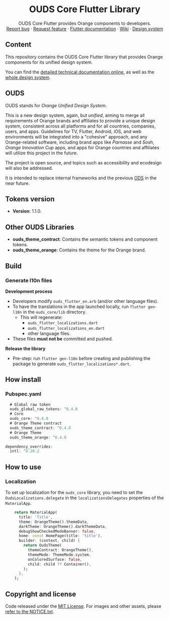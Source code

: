 <h1 align="center">OUDS Core Flutter Library</h1>

<p align="center">
  OUDS Core Flutter provides Orange components to developers.
  <br>
  <a href="https://github.com/Orange-OpenSource/ouds-flutter/issues/new?template=bug_report.yml" title="Open an issue on GitHub">Report bug</a>
  ·
  <a href="https://github.com/Orange-OpenSource/ouds-flutter/issues/new?template=feature_request.yml" title="Open an issue on GitHub">Request feature</a>
  ·
  <a href="https://flutter.unified-design-system.orange.com/" title="Flutter library technical documentation on GitHub Pages">Flutter documentation</a>
  ·
  <a href="https://github.com/Orange-OpenSource/ouds-flutter/wiki" title="Flutter library wiki">Wiki</a>
  ·
  <a href="https://unified-design-system.orange.com/" title="Design system global website">Design system</a>
</p>

## Content

This repository contains the OUDS Core Flutter library that provides Orange components for its unified design system.

You can find the [detailed technical documentation online](https://flutter.unified-design-system.orange.com/), as well as the [whole design system](https://unified-design-system.orange.com/).

## OUDS

OUDS stands for *Orange Unified Design System*.

This is a new design system, again, but _unified_, aiming to merge all requirements of Orange brands and affiliates to provide a unique design system, consistent across all platforms and for all countries, companies, users, and apps. Guidelines for TV, Flutter, Android, iOS, and web environments will be integrated into a "cohesive" approach, and any Orange-related software, including brand apps like *Parnasse* and *Sosh*, *Orange Innovation Cup* apps, and apps for Orange countries and affiliates will utilize this project in the future.

The project is open source, and topics such as accessibility and ecodesign will also be addressed.

It is intended to replace internal frameworks and the previous [ODS](https://github.com/Orange-OpenSource/ods-flutter) in the near future.

## Tokens version

- **Version**: 1.1.0.

## Other OUDS Libraries

- **ouds_theme_contract**: Contains the semantic tokens and component tokens.
- **ouds_theme_orange**: Contains the theme for the Orange brand.

## Build

### Generate l10n files

**Development process**

* Developers modify `ouds_flutter_en.arb` (and/or other language files).
* To have the translations in the app launched locally, run `flutter gen-l10n` in the `ouds_core/lib` directory.
    * This will regenerate:
        * `ouds_flutter_localizations.dart`
        * `ouds_flutter_localizations_en.dart`
        * other language files.
* These files **must not be** committed and pushed.

**Release the library**

* Pre-step: run `flutter gen-l10n` before creating and publishing the package to generate `ouds_flutter_localizations*.dart`.

## How install

### Pubspec.yaml

```Dart
  # Global raw token
  ouds_global_raw_tokens: ^0.4.0
  # Core
  ouds_core: ^0.4.0
  # Orange Theme contract
  ouds_theme_contract: ^0.4.0
  # Orange Theme
  ouds_theme_orange: ^0.4.0

dependency_overrides:
  intl: ^0.20.2
```

## How to use

### Localization

To set up localization for the `ouds_core` library, you need to set the `OudsLocalizations.delegate` in the `localizationsDelegates` properties of the `MaterialApp`. 

```Dart
    return MaterialApp(
      title: 'Title',
      theme: OrangeTheme().themeData,
      darkTheme: OrangeTheme().darkThemeData,
      debugShowCheckedModeBanner: false,
      home: const HomePage(title: 'title'),
      builder: (context, child) {
        return OudsTheme(
          themeContract: OrangeTheme(),
          themeMode: ThemeMode.system,
          onColoredSurface: false,
          child: child ?? Container(),
        );
      },
    );
```

## Copyright and license

Code released under the [MIT License](https://github.com/Orange-OpenSource/ouds-flutter/blob/develop/LICENSE).
For images and other assets, please [refer to the NOTICE.txt](https://github.com/Orange-OpenSource/ouds-flutter/blob/develop/NOTICE.txt).
